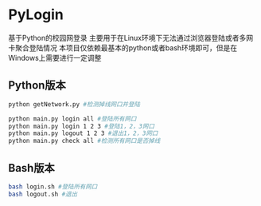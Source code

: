 # PyLogin

基于Python的校园网登录
主要用于在Linux环境下无法通过浏览器登陆或者多网卡聚合登陆情况
本项目仅依赖最基本的python或者bash环境即可，但是在Windows上需要进行一定调整


## Python版本
```bash
python getNetwork.py #检测掉线网口并登陆
```

```bash
python main.py login all #登陆所有网口
python main.py login 1 2 3 #登陆1，2，3网口
python main.py logout 1 2 3 #退出1，2，3网口
python main.py check all #检测所有网口是否掉线
```

## Bash版本
```bash
bash login.sh #登陆所有网口
bash logout.sh #退出
```
